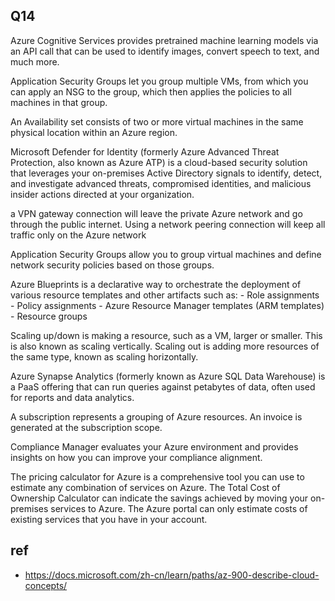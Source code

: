 
## Q14

Azure Cognitive Services provides pretrained machine learning models via an API call that can be used to identify images, convert speech to text, and much more.

Application Security Groups let you group multiple VMs, from which you can apply an NSG to the group, which then applies the policies to all machines in that group.

An Availability set consists of two or more virtual machines in the same physical location within an Azure region.

Microsoft Defender for Identity (formerly Azure Advanced Threat Protection, also known as Azure ATP) is a cloud-based security solution that leverages your on-premises Active Directory signals to identify, detect, and investigate advanced threats, compromised identities, and malicious insider actions directed at your organization.

a VPN gateway connection will leave the private Azure network and go through the public internet. Using a network peering connection will keep all traffic only on the Azure network

Application Security Groups allow you to group virtual machines and define network security policies based on those groups.

Azure Blueprints is a declarative way to orchestrate the deployment of various resource templates and other artifacts such as: - Role assignments - Policy assignments - Azure Resource Manager templates (ARM templates) - Resource groups

Scaling up/down is making a resource, such as a VM, larger or smaller. This is also known as scaling vertically. Scaling out is adding more resources of the same type, known as scaling horizontally.

Azure Synapse Analytics (formerly known as Azure SQL Data Warehouse) is a PaaS offering that can run queries against petabytes of data, often used for reports and data analytics.

A subscription represents a grouping of Azure resources. An invoice is generated at the subscription scope. 

Compliance Manager evaluates your Azure environment and provides insights on how you can improve your compliance alignment.

The pricing calculator for Azure is a comprehensive tool you can use to estimate any combination of services on Azure. The Total Cost of Ownership Calculator can indicate the savings achieved by moving your on-premises services to Azure. The Azure portal can only estimate costs of existing services that you have in your account.


## ref

- https://docs.microsoft.com/zh-cn/learn/paths/az-900-describe-cloud-concepts/
